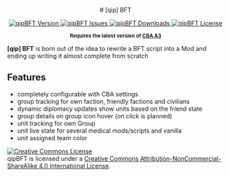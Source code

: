 <p align="center">
# [qip] BFT
</p>

<p align="center">
    <a href="https://github.com/quies-in-proelium/qipBFT/releases/latest">
        <img src="https://img.shields.io/badge/Version-1.0.0-blue.svg?style=flat-square" alt="qipBFT Version">
    </a>
    <a href="https://github.com/quies-in-proelium/qipBFT/issues">
        <img src="https://img.shields.io/github/issues-raw/quies-in-proelium/qipBFT.svg?style=flat-square&label=Issues" alt="qipBFT Issues">
    </a>
    <a href="https://github.com/quies-in-proelium/qipBFT/releases">
        <img src="https://img.shields.io/github/downloads/quies-in-proelium/qipBFT/total.svg?style=flat-square&label=Downloads" alt="qipBFT Downloads">
    </a>
    <a href="https://github.com/quies-in-proelium/qipBFT/blob/master/LICENSE">
        <img src="https://img.shields.io/badge/License-CC%20BY--NC--SA-orange?style=flat-square" alt="qipBFT License">
    </a>
</p>

<p align="center">
    <sup><strong>Requires the latest version of <a href="https://github.com/CBATeam/CBA_A3/releases">CBA A3</a></strong></sup>
</p>

**[qip] BFT** is born out of the idea to rewrite a BFT script into a Mod and ending up writing it almost complete from scratch

## Features

- completely configurable with CBA settings
- group tracking for own faction, friendly factions and civilians
- dynamic diplomacy updates show units based on the friend state
- group details on group icon hover (on click is planned)
- unit tracking for own Group
- unit live state for several medical mods/scripts and vanilla
- unit assigned team color


<a rel="license" href="http://creativecommons.org/licenses/by-nc-sa/4.0/"><img alt="Creative Commons License" style="border-width:0" src="https://i.creativecommons.org/l/by-nc-sa/4.0/80x15.png" /></a><br />qipBFT is licensed under a <a rel="license" href="http://creativecommons.org/licenses/by-nc-sa/4.0/">Creative Commons Attribution-NonCommercial-ShareAlike 4.0 International License</a>.
